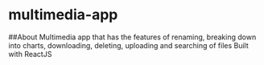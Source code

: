 # multimedia-app
##About
Multimedia app that has the features of renaming, breaking down into charts, downloading, deleting, uploading and searching of files
Built with ReactJS
